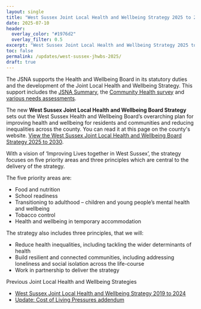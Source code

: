 ```yaml
---
layout: single
title: "West Sussex Joint Local Health and Wellbeing Strategy 2025 to 2030"
date: 2025-07-10
header: 
  overlay_color: "#1976d2"
  overlay_filter: 0.5
excerpt: "West Sussex Joint Local Health and Wellbeing Strategy 2025 to 2030."
toc: false
permalink: /updates/west-sussex-jhwbs-2025/
draft: true
---
```


The JSNA supports the Health and Wellbeing Board in its statutory duties and the development of the Joint Local Health and Wellbeing Strategy. This support includes the [JSNA Summary](/updates/west-sussex-jsna-summary-2024/), the [Community Health survey](/updates/your-health-matters-2024-key-points/) and [various needs assessments](/reports/subject-specific-needs-assessments/).

The new **West Sussex Joint Local Health and Wellbeing Board Strategy** sets out the West Sussex Health and Wellbeing Board’s overarching plan for improving health and wellbeing for residents and communities and reducing inequalities across the county. You can read it at this page on the county's website. [View the West Sussex Joint Local Health and Wellbeing Board Strategy 2025 to 2030](link).

With a vision of ‘Improving Lives together in West Sussex’, the strategy focuses on five priority areas and three principles which are central to the delivery of the strategy.  

The five priority areas are: 
+	Food and nutrition 
+	School readiness 
+	Transitioning to adulthood – children and young people’s mental health and wellbeing 
+	Tobacco control  
+	Health and wellbeing in temporary accommodation 
 
The strategy also includes three principles, that we will: 
+	Reduce health inequalities, including tackling the wider determinants of health  
+	Build resilient and connected communities, including addressing loneliness and social isolation across the life-course  
+	Work in partnership to deliver the strategy 
  
Previous Joint Local Health and Wellbeing Strategies 

+	[West Sussex Joint Local Health and Wellbeing Strategy 2019 to 2024](/updates/west-sussex-jhwbs/)
+	[Update: Cost of Living Pressures addendum](/assets/core/JHWB-strategy-cost-of-living-addendum.pdf)
